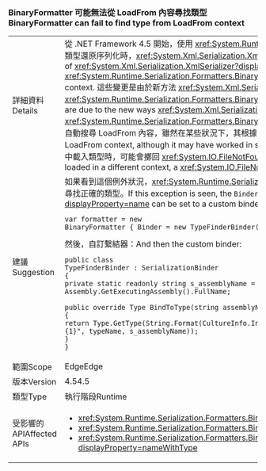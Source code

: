 ### <a name="binaryformatter-can-fail-to-find-type-from-loadfrom-context"></a><span data-ttu-id="78bed-101">BinaryFormatter 可能無法從 LoadFrom 內容尋找類型</span><span class="sxs-lookup"><span data-stu-id="78bed-101">BinaryFormatter can fail to find type from LoadFrom context</span></span>

|   |   |
|---|---|
|<span data-ttu-id="78bed-102">詳細資料</span><span class="sxs-lookup"><span data-stu-id="78bed-102">Details</span></span>|<span data-ttu-id="78bed-103">從 .NET Framework 4.5 開始，使用 <xref:System.Runtime.Serialization.Formatters.Binary.BinaryFormatter?displayProperty=name> 將已在 LoadFrom 內容中載入的類型還原序列化時，<xref:System.Xml.Serialization.XmlSerializer?displayProperty=name> 變更可能會造成還原序列化的差異。</span><span class="sxs-lookup"><span data-stu-id="78bed-103">As of .NET Framework 4.5, a number of <xref:System.Xml.Serialization.XmlSerializer?displayProperty=name> changes may cause differences in deserialization when using <xref:System.Runtime.Serialization.Formatters.Binary.BinaryFormatter?displayProperty=name> to deserialize types that had been loaded in the LoadFrom context.</span></span> <span data-ttu-id="78bed-104">這些變更是由於新方法 <xref:System.Xml.Serialization.XmlSerializer?displayProperty=name> 現在會載入類型，因此這會在 <xref:System.Runtime.Serialization.Formatters.Binary.BinaryFormatter?displayProperty=name> 稍後嘗試為該類型還原序列化時，導致不同的行為。</span><span class="sxs-lookup"><span data-stu-id="78bed-104">These changes are due to the new ways <xref:System.Xml.Serialization.XmlSerializer?displayProperty=name> now loads a type which causes different behavior when a <xref:System.Runtime.Serialization.Formatters.Binary.BinaryFormatter?displayProperty=name> attempts to deserialize to that type later on.</span></span> <span data-ttu-id="78bed-105">預設序列化繫結器不會自動搜尋 LoadFrom 內容，雖然在某些狀況下，其根據 XmlSerializer 舊有行為可正常運作。</span><span class="sxs-lookup"><span data-stu-id="78bed-105">The default serialization binder does not automatically search the LoadFrom context, although it may have worked in some circumstances based on the old behavior of XmlSerializer.</span></span> <span data-ttu-id="78bed-106">由於這些變更之故，從在不同內容載入的組件中載入類型時，可能會擲回 <xref:System.IO.FileNotFoundException?displayProperty=name>。</span><span class="sxs-lookup"><span data-stu-id="78bed-106">Due to the changes, when a type is being loaded from an assembly loaded in a different context, a <xref:System.IO.FileNotFoundException?displayProperty=name> may be thrown.</span></span>|
|<span data-ttu-id="78bed-107">建議</span><span class="sxs-lookup"><span data-stu-id="78bed-107">Suggestion</span></span>|<span data-ttu-id="78bed-108">如果看到這個例外狀況，<xref:System.Runtime.Serialization.Formatters.Binary.BinaryFormatter?displayProperty=name> 的 <code>Binder</code> 屬性可以設定為自訂繫結器，用來尋找正確的類型。</span><span class="sxs-lookup"><span data-stu-id="78bed-108">If this exception is seen, the <code>Binder</code> property of the <xref:System.Runtime.Serialization.Formatters.Binary.BinaryFormatter?displayProperty=name> can be set to a custom binder that will find the correct type.</span></span><pre><code class="language-C#">var formatter = new BinaryFormatter { Binder = new TypeFinderBinder() }&#13;&#10;</code></pre><span data-ttu-id="78bed-109">然後，自訂繫結器：</span><span class="sxs-lookup"><span data-stu-id="78bed-109">And then the custom binder:</span></span><pre><code class="language-C#">public class TypeFinderBinder : SerializationBinder&#13;&#10;{&#13;&#10;private static readonly string s_assemblyName = Assembly.GetExecutingAssembly().FullName;&#13;&#10;&#13;&#10;public override Type BindToType(string assemblyName, string typeName)&#13;&#10;{&#13;&#10;return Type.GetType(String.Format(CultureInfo.InvariantCulture, &quot;{0}, {1}&quot;, typeName, s_assemblyName));&#13;&#10;}&#13;&#10;}&#13;&#10;</code></pre>|
|<span data-ttu-id="78bed-110">範圍</span><span class="sxs-lookup"><span data-stu-id="78bed-110">Scope</span></span>|<span data-ttu-id="78bed-111">Edge</span><span class="sxs-lookup"><span data-stu-id="78bed-111">Edge</span></span>|
|<span data-ttu-id="78bed-112">版本</span><span class="sxs-lookup"><span data-stu-id="78bed-112">Version</span></span>|<span data-ttu-id="78bed-113">4.5</span><span class="sxs-lookup"><span data-stu-id="78bed-113">4.5</span></span>|
|<span data-ttu-id="78bed-114">類型</span><span class="sxs-lookup"><span data-stu-id="78bed-114">Type</span></span>|<span data-ttu-id="78bed-115">執行階段</span><span class="sxs-lookup"><span data-stu-id="78bed-115">Runtime</span></span>|
|<span data-ttu-id="78bed-116">受影響的 API</span><span class="sxs-lookup"><span data-stu-id="78bed-116">Affected APIs</span></span>|<ul><li><xref:System.Runtime.Serialization.Formatters.Binary.BinaryFormatter?displayProperty=nameWithType></li><li><xref:System.Runtime.Serialization.Formatters.Binary.BinaryFormatter.Deserialize(System.IO.Stream)?displayProperty=nameWithType></li><li><xref:System.Runtime.Serialization.Formatters.Binary.BinaryFormatter.Deserialize(System.IO.Stream,System.Runtime.Remoting.Messaging.HeaderHandler)?displayProperty=nameWithType></li></ul>|

